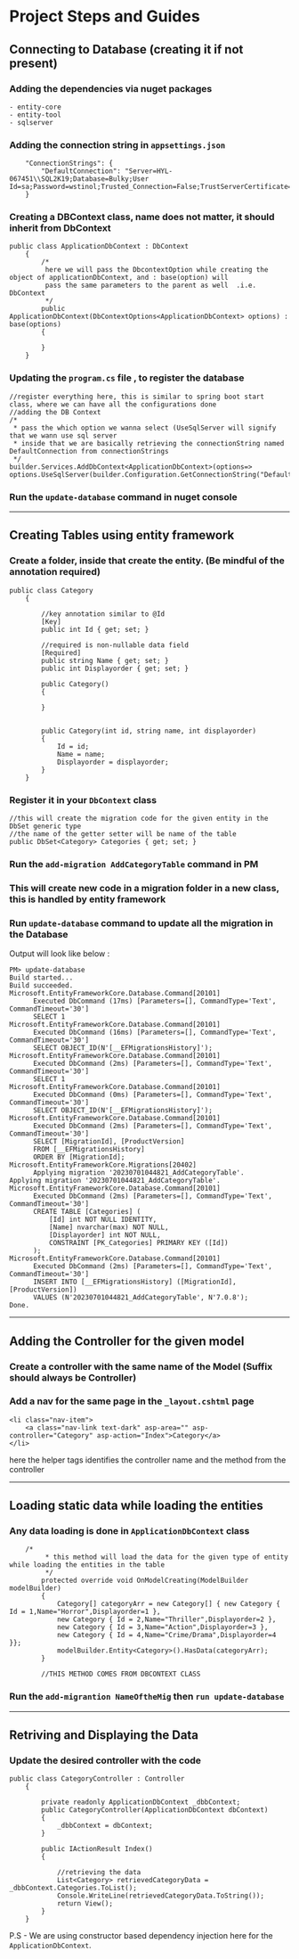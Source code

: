 # Project Steps and Guides

## Connecting to Database (creating it if not present)
### **Adding the dependencies via nuget packages**
    - entity-core
    - entity-tool
    - sqlserver

### **Adding the connection string in `appsettings.json`**
```
    "ConnectionStrings": {
        "DefaultConnection": "Server=HYL-067451\\SQL2K19;Database=Bulky;User Id=sa;Password=wstinol;Trusted_Connection=False;TrustServerCertificate=True"
    }
```
### **Creating a DBContext class, name does not matter, it should inherit from DbContext**
```
public class ApplicationDbContext : DbContext
    {
        /*
         here we will pass the DbcontextOption while creating the object of applicationDbContext, and : base(option) will
         pass the same parameters to the parent as well  .i.e. DbContext
         */
        public ApplicationDbContext(DbContextOptions<ApplicationDbContext> options) : base(options)
        {

        }
    }
```
### **Updating the ``` program.cs ``` file , to register the database**

```
//register everything here, this is similar to spring boot start class, where we can have all the configurations done
//adding the DB Context
/*
 * pass the which option we wanna select (UseSqlServer will signify that we wann use sql server
 * inside that we are basically retrieving the connectionString named DefaultConnection from connectionStrings
 */
builder.Services.AddDbContext<ApplicationDbContext>(options=>
options.UseSqlServer(builder.Configuration.GetConnectionString("DefaultConnection")));

```
### **Run the ``` update-database ``` command in nuget console**

------

## **Creating Tables using entity framework**

### **Create a folder, inside that create the entity. (Be mindful of the annotation required)**

```
public class Category
    {

        //key annotation similar to @Id
        [Key]
        public int Id { get; set; }
        
        //required is non-nullable data field
        [Required]
        public string Name { get; set; }
        public int Displayorder { get; set; }

        public Category()
        {

        }
        

        public Category(int id, string name, int displayorder)
        {
            Id = id;
            Name = name;
            Displayorder = displayorder;
        }
    }
```

### **Register it in your ```DbContext``` class**
```
//this will create the migration code for the given entity in the DbSet generic type
//the name of the getter setter will be name of the table
public DbSet<Category> Categories { get; set; }

```
### **Run the ``` add-migration AddCategoryTable ``` command in PM**
### **This will create new code in a migration folder in a new class, this is handled by entity framework**
### **Run ` update-database ` command to update all the migration in the Database**
Output will look like below :
```
PM> update-database
Build started...
Build succeeded.
Microsoft.EntityFrameworkCore.Database.Command[20101]
      Executed DbCommand (17ms) [Parameters=[], CommandType='Text', CommandTimeout='30']
      SELECT 1
Microsoft.EntityFrameworkCore.Database.Command[20101]
      Executed DbCommand (16ms) [Parameters=[], CommandType='Text', CommandTimeout='30']
      SELECT OBJECT_ID(N'[__EFMigrationsHistory]');
Microsoft.EntityFrameworkCore.Database.Command[20101]
      Executed DbCommand (2ms) [Parameters=[], CommandType='Text', CommandTimeout='30']
      SELECT 1
Microsoft.EntityFrameworkCore.Database.Command[20101]
      Executed DbCommand (0ms) [Parameters=[], CommandType='Text', CommandTimeout='30']
      SELECT OBJECT_ID(N'[__EFMigrationsHistory]');
Microsoft.EntityFrameworkCore.Database.Command[20101]
      Executed DbCommand (2ms) [Parameters=[], CommandType='Text', CommandTimeout='30']
      SELECT [MigrationId], [ProductVersion]
      FROM [__EFMigrationsHistory]
      ORDER BY [MigrationId];
Microsoft.EntityFrameworkCore.Migrations[20402]
      Applying migration '20230701044821_AddCategoryTable'.
Applying migration '20230701044821_AddCategoryTable'.
Microsoft.EntityFrameworkCore.Database.Command[20101]
      Executed DbCommand (2ms) [Parameters=[], CommandType='Text', CommandTimeout='30']
      CREATE TABLE [Categories] (
          [Id] int NOT NULL IDENTITY,
          [Name] nvarchar(max) NOT NULL,
          [Displayorder] int NOT NULL,
          CONSTRAINT [PK_Categories] PRIMARY KEY ([Id])
      );
Microsoft.EntityFrameworkCore.Database.Command[20101]
      Executed DbCommand (2ms) [Parameters=[], CommandType='Text', CommandTimeout='30']
      INSERT INTO [__EFMigrationsHistory] ([MigrationId], [ProductVersion])
      VALUES (N'20230701044821_AddCategoryTable', N'7.0.8');
Done.
```
---
## Adding the Controller for the given model
### **Create a controller with the same name of the Model (Suffix should always be Controller)**
### **Add a nav for the same page in the `_layout.cshtml` page**
```
<li class="nav-item">
    <a class="nav-link text-dark" asp-area="" asp-controller="Category" asp-action="Index">Category</a>
</li>

```
here the helper tags identifies the controller name and the method from the controller

---

## Loading static data while loading the entities
### **Any data loading is done in `ApplicationDbContext` class**
```
    /*
         * this method will load the data for the given type of entity while loading the entities in the table
         */
        protected override void OnModelCreating(ModelBuilder modelBuilder)
        {
            Category[] categoryArr = new Category[] { new Category { Id = 1,Name="Horror",Displayorder=1 },
            new Category { Id = 2,Name="Thriller",Displayorder=2 },
            new Category { Id = 3,Name="Action",Displayorder=3 },
            new Category { Id = 4,Name="Crime/Drama",Displayorder=4 }};
            modelBuilder.Entity<Category>().HasData(categoryArr);
        }

        //THIS METHOD COMES FROM DBCONTEXT CLASS
```

### **Run the `add-migrantion NameOftheMig` then `run update-database`**

---

## Retriving and Displaying the Data
### **Update the desired controller with the code**
```
public class CategoryController : Controller
    {

        private readonly ApplicationDbContext _dbbContext;
        public CategoryController(ApplicationDbContext dbContext)
        {
            _dbbContext = dbContext;
        }

        public IActionResult Index()
        {

            //retrieving the data
            List<Category> retrievedCategoryData = _dbbContext.Categories.ToList();
            Console.WriteLine(retrievedCategoryData.ToString());
            return View();
        }
    }
```
P.S - We are using constructor based dependency injection here for the `ApplicationDbContext`.

